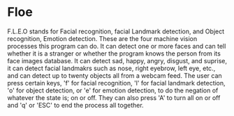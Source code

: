 # Floe
F.L.E.O stands for Facial recognition, facial Landmark detection, and Object recognition, Emotion detection. These are the four machine vision processes this program can do. It can detect one or more faces and can tell whether it is a stranger or whether the program knows the person from its face images database. It can detect sad, happy, angry, disgust, and suprise, it can detect facial landmakrs such as nose, right eyebrow, left eye, etc., and can detect up to twenty objects all from a webcam feed. The user can press certain keys, 'f' for facial recognition, 'l' for facial landmark detection, 'o' for object detection, or 'e' for emotion detection, to do the negation of whatever the state is; on or off. They can also press 'A' to turn all on or off and 'q' or 'ESC' to end the process all together.

